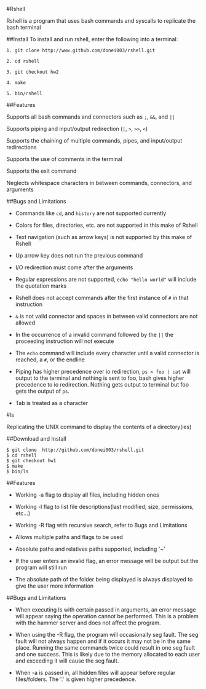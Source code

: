 #Rshell 

Rshell is a program that uses bash commands and syscalls to replicate the bash terminal

##Install
To install and run rshell, enter the following into a terminal: 

```
1. git clone http://www.github.com/donei003/rshell.git

2. cd rshell

3. git checkout hw2

4. make

5. bin/rshell
```

##Features

Supports all bash commands and connectors such as ```;```, ```&&```, and ```||```

Supports piping and input/output redirection (```|```, ```>```, ```>>```, ```<```)

Supports the chaining of multiple commands, pipes, and input/output redirections

Supports the use of comments in the terminal

Supports the exit command

Neglects whitespace characters in between commands, connectors, and arguments

##Bugs and Limitations

- Commands like ```cd```, and ```history``` are not supported currently

- Colors for files, directories, etc. are not supported in this make of Rshell

- Text navigation (such as arrow keys) is not supported by this make of Rshell

- Up arrow key does not run the previous command

- I/O redirection must come after the arguments

- Regular expressions are not supported, ```echo "hello world"``` will include the quotation marks

- Rshell does not accept commands after the first instance of ```#``` in that instruction

- ```&``` is not valid connector and spaces in between valid connectors are not allowed

- In the occurrence of a invalid command followed by the ```||``` the proceeding instruction will not execute

- The ```echo``` command will include every character until a valid connector is reached, a ```#```, or the endline

- Piping has higher precedence over io redirection, ```ps > foo | cat``` will output to the terminal and nothing is sent to foo,
  bash gives higher precedence to io redirection. Nothing gets output to terminal but foo gets the output of ```ps```.

- Tab is treated as a character

#ls

Replicating the UNIX command to display the contents of a directory(ies)

##Download and Install
```
$ git clone  http://github.com/donei003/rshell.git
$ cd rshell
$ git checkout hw1
$ make
$ bin/ls
```

##Features
- Working -a flag to display all files, including hidden ones

- Working -l flag to list file descriptions(last modified, size, permissions, etc...)

- Working -R flag with recursive search, refer to Bugs and Limitations

- Allows multiple paths and flags to be used

- Absolute paths and relatives paths supported, including '~'

- If the user enters an invalid flag, an error message will be output but the program will still run

- The absolute path of the folder being displayed is always displayed to give the user more information


##Bugs and Limitations

- When executing ls with certain passed in arguments, an error message will appear saying 
  the operation cannot be performed. This is a problem with the hammer server and does not affect
  the program.

- When using the -R flag, the program will occasionally seg fault. The seg fault will not always happen and if it occurs
  it may not be in the same place. Running the same commands twice could result in one seg fault and one success. This is likely
  due to the memory allocated to each user and exceeding it will cause the seg fault.

- When -a is passed in, all hidden files will appear before regular files/folders. The '.' is given higher precedence.
